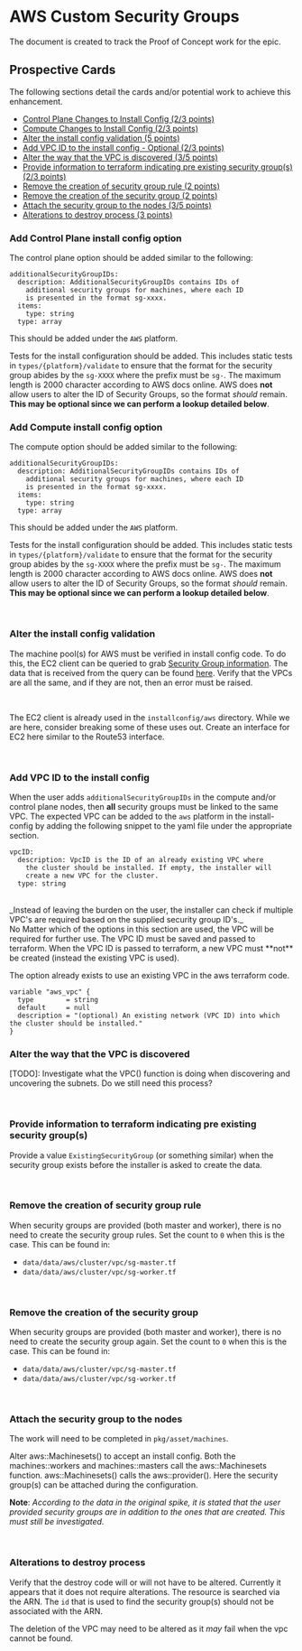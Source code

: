 # AWS Custom Security Groups

The document is created to track the Proof of Concept work for the epic.

## Prospective Cards

The following sections detail the cards and/or potential work to achieve this enhancement.

  * [Control Plane Changes to Install Config (2/3 points)](#add-control-plane-install-config-option)
  * [Compute Changes to Install Config (2/3 points)](#add-compute-install-config-option)
  * [Alter the install config validation (5 points)](#alter-the-install-config-validation)
  * [Add VPC ID to the install config - Optional (2/3 points)](#add-vpc-id-to-the-install-config)
  * [Alter the way that the VPC is discovered (3/5 points)](#alter-the-way-that-the-vpc-is-discovered)
  * [Provide information to terraform indicating pre existing security group(s) (2/3 points)](#provide-information-to-terraform-indicating-pre-existing-security-groups)
  * [Remove the creation of security group rule (2 points)](#remove-the-creation-of-security-group-rule)
  * [Remove the creation of the security group (2 points)](#remove-the-creation-of-the-security-group)
  * [Attach the security group to the nodes (3/5 points)](#attach-the-security-group-to-the-nodes)
  * [Alterations to destroy process (3 points)](#alterations-to-destroy-process)

### Add Control Plane install config option

The control plane option should be added similar to the following:

```
additionalSecurityGroupIDs:
  description: AdditionalSecurityGroupIDs contains IDs of
    additional security groups for machines, where each ID
    is presented in the format sg-xxxx.
  items:
    type: string
  type: array
```

This should be added under the `AWS` platform.

Tests for the install configuration should be added. This includes static tests in `types/{platform}/validate` to ensure that the format for the security group abides by the `sg-XXXX` where the prefix must be `sg-`. The maximum length is 2000 character according to AWS docs online. AWS does **not** allow users to alter the ID of Security Groups, so the format _should_ remain. **This may be optional since we can perform a lookup detailed below**. 

### Add Compute install config option

The compute option should be added similar to the following:

```
additionalSecurityGroupIDs:
  description: AdditionalSecurityGroupIDs contains IDs of
    additional security groups for machines, where each ID
    is presented in the format sg-xxxx.
  items:
    type: string
  type: array
```

This should be added under the `AWS` platform.

Tests for the install configuration should be added. This includes static tests in `types/{platform}/validate` to ensure that the format for the security group abides by the `sg-XXXX` where the prefix must be `sg-`. The maximum length is 2000 character according to AWS docs online. AWS does **not** allow users to alter the ID of Security Groups, so the format _should_ remain. **This may be optional since we can perform a lookup detailed below**. 

<br>

### Alter the install config validation

The machine pool(s) for AWS must be verified in install config code. To do this, the EC2 client can be queried to grab [Security Group information](https://pkg.go.dev/github.com/aws/aws-sdk-go-v2/service/ec2#Client.DescribeSecurityGroups). The data that is received from the query can be found [here](https://pkg.go.dev/github.com/aws/aws-sdk-go-v2/service/ec2#DescribeSecurityGroupsOutput). Verify that the VPCs are all the same, and if they are not, then an error must be raised. 

<br>

The EC2 client is already used in the `installconfig/aws` directory. While we are here, consider breaking some of these uses out. Create an interface for EC2 here similar to the Route53 interface. 

<br>

### Add VPC ID to the install config

When the user adds `additionalSecurityGroupIDs` in the compute and/or control plane nodes, then **all** security groups must be linked to the same VPC. The expected VPC can be added to the `aws` platform in the install-config by adding the following snippet to the yaml file under the appropriate section.

```
vpcID:
  description: VpcID is the ID of an already existing VPC where
    the cluster should be installed. If empty, the installer will
    create a new VPC for the cluster.
  type: string
```

<br>
_Instead of leaving the burden on the user, the installer can check if multiple VPC's are required based on the supplied security group ID's._

<br>
No Matter which of the options in this section are used, the VPC will be required for further use. The VPC ID must be saved and passed to terraform. When the VPC ID is passed to terraform, a new VPC must **not** be created (instead the existing VPC is used).

The option already exists to use an existing VPC in the aws terraform code.

```
variable "aws_vpc" {
  type        = string
  default     = null
  description = "(optional) An existing network (VPC ID) into which the cluster should be installed."
}
```

### Alter the way that the VPC is discovered

[TODO]: Investigate what the VPC() function is doing when discovering and uncovering the subnets. Do we still need this process?

<br>

### Provide information to terraform indicating pre existing security group(s)

Provide a value `ExistingSecurityGroup` (or something similar) when the security group exists before the installer is asked to create the data. 

<br>

### Remove the creation of security group rule

When security groups are provided (both master and worker), there is no need to create the security group rules. Set the count to `0` when this is the case. This can be found in:
- `data/data/aws/cluster/vpc/sg-master.tf`
- `data/data/aws/cluster/vpc/sg-worker.tf`

<br>

### Remove the creation of the security group

When security groups are provided (both master and worker), there is no need to create the security group again. Set the count to `0` when this is the case. This can be found in:
- `data/data/aws/cluster/vpc/sg-master.tf`
- `data/data/aws/cluster/vpc/sg-worker.tf`

<br>

### Attach the security group to the nodes

The work will need to be completed in `pkg/asset/machines`.

Alter aws::Machinesets() to accept an install config. Both the machines::workers and machines::masters call the aws::Machinesets function. aws::Machinesets() calls the aws::provider(). Here the security group(s) can be attached during the configuration. 

**Note**: _According to the data in the original spike, it is stated that the user provided security groups are in addition to the ones that are created. This must still be investigated._

<br>

### Alterations to destroy process

Verify that the destroy code will or will not have to be altered. Currently it appears that it does not require alterations. The resource is searched via the ARN. The `id` that is used to find the security group(s) should not be associated with the ARN.

The deletion of the VPC may need to be altered as it _may_ fail when the vpc cannot be found. 